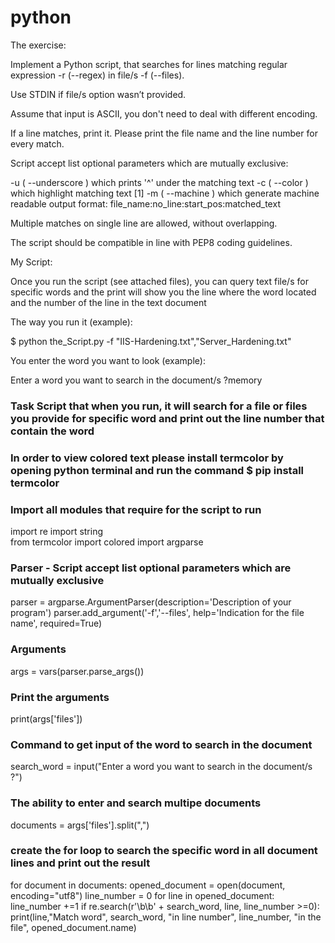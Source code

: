 # python
The exercise:

Implement a Python script, that searches for lines matching regular expression -r (--regex) in file/s -f (--files).

Use STDIN if file/s option wasn’t provided. 

Assume that input is ASCII, you don't need to deal with different encoding.

If a line matches, print it. Please print the file name and the line number for every match.



Script accept list optional parameters which are mutually exclusive:

-u ( --underscore ) which prints '^' under the matching text
-c ( --color ) which highlight matching text [1]
-m ( --machine ) which generate machine readable output
                  format: file_name:no_line:start_pos:matched_text

Multiple matches on single line are allowed, without overlapping.

The script should be compatible in line with PEP8 coding guidelines.


My Script:

Once you run the script (see attached files), you can query text file/s for specific words and the print will show you the line where the word located and the number 
of the line in the text document

The way you run it (example):

$ python the_Script.py -f "IIS-Hardening.txt","Server_Hardening.txt"

You enter the word you want to look (example):

Enter a word you want to search in the document/s ?memory



### Task Script that when you run, it will search for a file or files you provide for specific word and print out the line number that contain the word ###

### In order to view colored text please install termcolor by opening python terminal and run the command $ pip install termcolor ###

### Import all modules that require for the script to run ###
import re
import  string  
from termcolor import colored
import argparse

### Parser - Script accept list optional parameters which are mutually exclusive ###
parser = argparse.ArgumentParser(description='Description of your program')
parser.add_argument('-f','--files', help='Indication for the file name', required=True)

### Arguments
args = vars(parser.parse_args())

### Print the arguments ###
print(args['files'])

### Command to get input of the word to search in the document ###
search_word = input("Enter a word you want to search in the document/s ?")

### The ability to enter and search multipe documents ###
documents = args['files'].split(",")

### create the for loop to search the specific word in all document lines and print out the result ###
for document in documents:
    opened_document = open(document, encoding="utf8")
    line_number = 0
    for line in opened_document:
        line_number +=1
        if re.search(r'\b\b' + search_word, line, line_number >=0):
            print(line,"Match word", search_word, "in line number", line_number, "in the file", opened_document.name)
           

